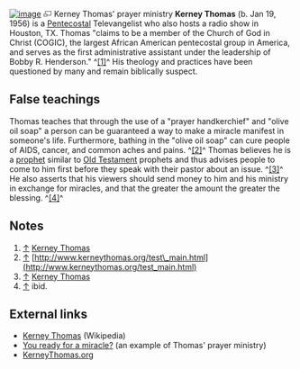 [![image](images/4/4f/KThomas.jpg)](http://www.theopedia.com/File:KThomas.jpg)
[![image](data:image/png;base64,iVBORw0KGgoAAAANSUhEUgAAAA8AAAALCAAAAACFLIiAAAAAAnRSTlMA/1uRIrUAAABPSURBVAjXY/j///+5vXDwjAHIr26ZAgXZe8H8a/+hoIcw/9nevdVL9+79DuPvzQYZFPUezu8BMZLXgkExnD8HAu6hqv//n+HZVjD4DuUDAKlChD3fj6aPAAAAAElFTkSuQmCC)](http://www.theopedia.com/File:KThomas.jpg "Enlarge")
Kerney Thomas' prayer ministry
**Kerney Thomas** (b. Jan 19, 1956) is a
[Pentecostal](Pentecostal "Pentecostal") Televangelist who also
hosts a radio show in Houston, TX. Thomas "claims to be a member of
the Church of God in Christ (COGIC), the largest African American
pentecostal group in America, and serves as the first
administrative assistant under the leadership of Bobby R.
Henderson." ^[[1]](#note-0)^ His theology and practices have been
questioned by many and remain biblically suspect.


## False teachings

Thomas teaches that through the use of a "prayer handkerchief" and
"olive oil soap" a person can be guaranteed a way to make a miracle
manifest in someone's life. Furthermore, bathing in the "olive oil
soap" can cure people of AIDS, cancer, and common aches and pains.
^[[2]](#note-1)^ Thomas believes he is a
[prophet](Prophet "Prophet") similar to
[Old Testament](Old_Testament "Old Testament") prophets and thus
advises people to come to him first before they speak with their
pastor about an issue. ^[[3]](#note-2)^ He also asserts that his
viewers should send money to him and his ministry in exchange for
miracles, and that the greater the amount the greater the blessing.
^[[4]](#note-3)^

## Notes

1.  [↑](#ref-0)
    [Kerney Thomas](http://en.wikipedia.org/wiki/Kerney_Thomas "w:Kerney Thomas")
2.  [↑](#ref-1)
    [http://www.kerneythomas.org/test\_main.html](http://www.kerneythomas.org/test_main.html)
3.  [↑](#ref-2)
    [Kerney Thomas](http://en.wikipedia.org/wiki/Kerney_Thomas "w:Kerney Thomas")
4.  [↑](#ref-3) ibid.

## External links

-   [Kerney Thomas](http://en.wikipedia.org/wiki/Kerney_Thomas "w:Kerney Thomas")
    (Wikipedia)
-   [You ready for a miracle?](http://www.youtube.com/watch?v=5xCwmw8tf7k)
    (an example of Thomas' prayer ministry)
-   [KerneyThomas.org](http://www.kerneythomas.org)



